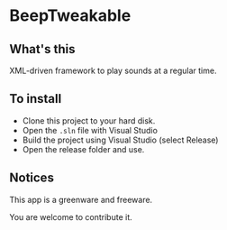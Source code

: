 # BeepTweakable
## What's this
XML-driven framework to play sounds at a regular time.

## To install
- Clone this project to your hard disk.
- Open the `.sln` file with Visual Studio
- Build the project using Visual Studio (select Release)
- Open the release folder and use.

## Notices
This app is a greenware and freeware.

You are welcome to contribute it.
